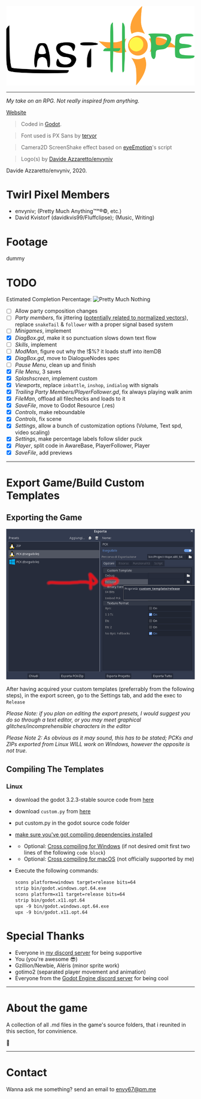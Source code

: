 ![Official Last Hope Logo](src/title.svg)

--------------------------------------------------------------------------------

_My take on an RPG. Not really inspired from anything._

[Website](https://envyniv.github.io/Project-Hope)

> Coded in [Godot](https://godotengine.org/).

> Font used is PX Sans by [teryor](https://github.com/teryror/pixel-fonts)

> Camera2D ScreenShake effect based on [eyeEmotion](https://godotengine.org/qa/user/eyeEmotion)'s script

> Logo(s) by [Davide Azzaretto/envyniv](https://github.com/envyniv)

Davide Azzaretto/envyniv, 2020.

# Twirl Pixel Members

- envyniv; (Pretty Much Anything™℠®©, etc.)
- David Kvistorf (davidkvis99/Fluffclipse); (Music, Writing)

# Footage

dummy <!-- [![Early Indev](http://img.youtube.com/vi/2yaVttZoP04/0.jpg)](https://www.youtube.com/watch?v=2yaVttZoP04 "Early Indev") -->

# TODO

Estimated Completion Percentage: ![Pretty Much Nothing](https://progress-bar.dev/7?title=Nothing)

- [ ] Allow party composition changes
- [ ] _Party members_, fix jittering ([potentially related to normalized vectors](https://youtu.be/fZ6bOERw03M?t=123)), replace `snakeTail` & `follower` with a proper signal based system
- [ ] _Minigames_, implement
- [X] _DiagBox.gd_, make it so punctuation slows down text flow
- [ ] _Skills_, implement
- [ ] _ModMan_, figure out why the !$%? it loads stuff into itemDB
- [X] _DiagBox.gd_, move to DialogueNodes spec
- [ ] _Pause Menu_, clean up and finish
- [X] _File Menu_, 3 saves
- [X] _Splashscreen_, implement custom
- [X] _Viewports_, replace `inbattle`, `inshop`, `indialog` with signals
- [X] _Trailing Party Members/PlayerFollower.gd_, fix always playing walk anim
- [X] _FileMan_, offload all filechecks and loads to it
- [X] _SaveFile_, move to Godot Resource (.res)
- [X] _Controls_, make reboundable
- [X] _Controls_, fix scene
- [X] _Settings_, allow a bunch of customization options (Volume, Text spd, video scaling)
- [X] _Settings_, make percentage labels follow slider puck
- [X] _Player_, split code in AwareBase, PlayerFollower, Player
- [X] _SaveFile_, add previews

--------------------------------------------------------------------------------

# Export Game/Build Custom Templates

## Exporting the Game

![Where to add custom templates](doc_stuff/custom_templates.png)

After having acquired your custom templates (preferrably from the following steps), in the export screen, go to the Settings tab, and add the exec to `Release`

_Please Note: if you plan on editing the export presets, I would suggest you do so through a text editor, or you may meet graphical glitches/incomprehensible characters in the editor_

_Please Note 2: As obvious as it may sound, this has to be stated; PCKs and ZIPs exported from Linux WILL work on Windows, however the opposite is not true._

## Compiling The Templates

### Linux

- download the godot 3.2.3-stable source code from [here](https://github.com/godotengine/godot/archive/3.2.3-stable.zip)

- download `custom.py` from [here](https://github.com/envyniv/Project-Hope/raw/master/customtemplates/custom.py)

- put custom.py in the godot source code folder

- [make sure you've got compiling dependencies installed](https://docs.godotengine.org/en/stable/development/compiling/compiling_for_x11.html)

- - Optional: [Cross compiling for Windows](https://docs.godotengine.org/en/stable/development/compiling/compiling_for_windows.html#cross-compiling-for-windows-from-other-operating-systems) (if not desired omit first two lines of the following `code block`)

- - Optional: [Cross compiling for macOS](https://docs.godotengine.org/en/stable/development/compiling/compiling_for_osx.html#cross-compiling-for-macos-from-linux) (not officially supported by me)

- Execute the following commands:

  ```
  scons platform=windows target=release bits=64
  strip bin/godot.windows.opt.64.exe
  scons platform=x11 target=release bits=64
  strip bin/godot.x11.opt.64
  upx -9 bin/godot.windows.opt.64.exe
  upx -9 bin/godot.x11.opt.64
  ```

# Special Thanks

- Everyone in [my discord server](https://discord.gg/bNkDkHW) for being supportive
- You (you're awesome :sunglasses:)
- Gzillion/Newbie, Aléris (minor sprite work)
- gotimo2 (separated player movement and animation)
- Everyone from the [Godot Engine discord server](https://discord.gg/4JBkykG) for being cool

--------------------------------------------------------------------------------

# About the game

A collection of all .md files in the game's source folders, that i reunited in this section, for convinience.

:thinking:

--------------------------------------------------------------------------------

# Contact

Wanna ask me something? send an email to envy67@pm.me
